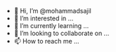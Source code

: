 - 👋 Hi, I’m @mohammadsajil
- 👀 I’m interested in ...
- 🌱 I’m currently learning ...
- 💞️ I’m looking to collaborate on ...
- 📫 How to reach me ...

<!---
mohammadsajil/mohammadsajil is a ✨ special ✨ repository because its `README.md` (this file) appears on your GitHub profile.
You can click the Preview link to take a look at your changes.
--->
